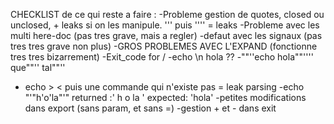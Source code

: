 CHECKLIST de ce qui reste a faire :
-Probleme gestion de quotes, closed ou unclosed, + leaks si on les manipule.
''' puis '''' = leaks
-Probleme avec les multi here-doc (pas tres grave, mais a regler)
-defaut avec les signaux (pas tres tres grave non plus)
-GROS PROBLEMES AVEC L'EXPAND (fonctionne tres tres bizarrement)
-Exit_code for /
-echo \n hola ??
-""''echo hola""'''' que""'' tal""''
- echo > < puis une commande qui n'existe pas = leak parsing
-echo "'"h'o'la"'" returned :' h o la ' expected: 'hola'
-petites modifications dans export (sans param, et sans =)
-gestion + et - dans exit